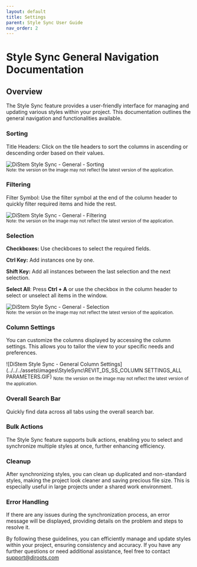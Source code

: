 ```yaml
---
layout: default
title: Settings
parent: Style Sync User Guide
nav_order: 2
---
```


# Style Sync General Navigation Documentation

##  Overview

The Style Sync feature provides a user-friendly interface for managing and updating various styles within your project. This documentation outlines the general navigation and functionalities available.

###  Sorting

Title Headers: Click on the tile headers to sort the columns in ascending or descending order based on their values.

![DiStem Style Sync - General - Sorting](../../../assets\images\StyleSync\REVIT_DS_SS_GENERAL_SORTING.gif)  
<sub>Note: the version on the image may not reflect the latest version of the application.</sub>


###  Filtering

Filter Symbol: Use the filter symbol at the end of the column header to quickly filter required items and hide the rest.


![DiStem Style Sync - General - Filtering](../../../assets\images\StyleSync\REVIT_DS_SS_GENERAL_FILTERING.gif)  
<sub>Note: the version on the image may not reflect the latest version of the application.</sub>

###  Selection


**Checkboxes:** Use checkboxes to select the required fields.

**Ctrl Key:** Add instances one by one.

**Shift Key:** Add all instances between the last selection and the next selection.

**Select All**: Press **Ctrl + A** or use the checkbox in the column header to select or unselect all items in the window.


![DiStem Style Sync - General - Selection](../../../assets\images\StyleSync\REVIT_DS_SS_GENERAL_SELECTION.gif)  
<sub>Note: the version on the image may not reflect the latest version of the application.</sub>


###  Column Settings
You can customize the columns displayed by accessing the column settings. This allows you to tailor the view to your specific needs and preferences.


![DiStem Style Sync - General Column Settings](../../../assets\images\StyleSync\REVIT_DS_SS_COLUMN SETTINGS_ALL PARAMETERS.GIF)
<sub>Note: the version on the image may not reflect the latest version of the application.</sub>


###  Overall Search Bar
Quickly find data across all tabs using the overall search bar.

###  Bulk Actions
The Style Sync feature supports bulk actions, enabling you to select and synchronize multiple styles at once, further enhancing efficiency.

###  Cleanup
After synchronizing styles, you can clean up duplicated and non-standard styles, making the project look cleaner and saving precious file size. This is especially useful in large projects under a shared work environment.

###  Error Handling
If there are any issues during the synchronization process, an error message will be displayed, providing details on the problem and steps to resolve it.

By following these guidelines, you can efficiently manage and update styles within your project, ensuring consistency and accuracy. If you have any further questions or need additional assistance, feel free to contact support@diroots.com